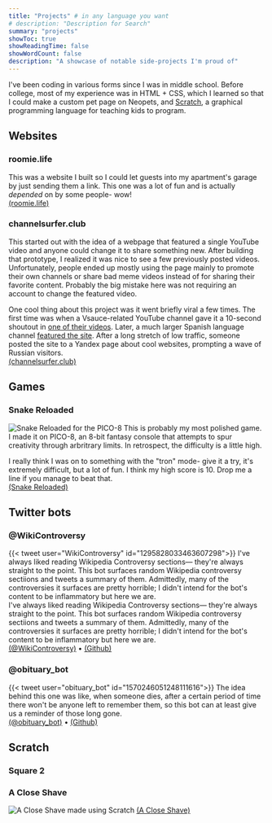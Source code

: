 ```yaml
---
title: "Projects" # in any language you want
# description: "Description for Search"
summary: "projects"
showToc: true
showReadingTime: false
showWordCount: false
description: "A showcase of notable side-projects I'm proud of"
---
```

I've been coding in various forms since I was in middle school. Before college, most of my experience was in HTML + CSS, which I learned so that I could make a custom pet page on Neopets, and [Scratch](https://scratch.mit.edu/), a graphical programming language for teaching kids to program.

## Websites
### roomie.life
This was a website I built so I could let guests into my apartment's garage by just sending them a link. This one was a lot of fun and is actually *depended* on by some people- wow!  
[(roomie.life)](https://roomie.life/)

### channelsurfer.club
This started out with the idea of a webpage that featured a single YouTube video and anyone could change it to share something new. After building that prototype, I realized it was nice to see a few previously posted videos. Unfortunately, people ended up mostly using the page mainly to promote their own channels or share bad meme videos instead of for sharing their favorite content. Probably the big mistake here was not requiring an account to change the featured video.

One cool thing about this project was it went briefly viral a few times. The first time was when a Vsauce-related YouTube channel gave it a 10-second shoutout in [one of their videos](https://www.youtube.com/watch?v=X2wq-sXtACI&t=68s). Later, a much larger Spanish language channel [featured the site](https://www.youtube.com/watch?v=Sc3TTPohyfc&t=97s). After a long stretch of low traffic, someone posted the site to a Yandex page about cool websites, prompting a wave of Russian visitors.  
[(channelsurfer.club)](http://www.channelsurfer.club/)


## Games
### Snake Reloaded
![Snake Reloaded for the PICO-8](/images/projects/games/snake-reloaded.gif)
This is probably my most polished game. I made it on PICO-8, an 8-bit fantasy console that attempts to spur creativity through arbritrary limits. In retrospect, the difficulty is a little high.

I really think I was on to something with the "tron" mode- give it a try, it's extremely difficult, but a lot of fun. I think my high score is 10. Drop me a line if you manage to beat that.  
[(Snake Reloaded)](https://sunrisemoon.itch.io/snake-reloaded)

## Twitter bots
### @WikiControversy
{{< tweet user="WikiControversy" id="1295828033463607298">}}
I've always liked reading Wikipedia Controversy sections— they're always straight to the point. This bot surfaces random Wikipedia controversy sectiions and tweets a summary of them. Admittedly, many of the controversies it surfaces are pretty horrible; I didn't intend for the bot's content to be inflammatory but here we are.  
I've always liked reading Wikipedia Controversy sections— they're always straight to the point. This bot surfaces random Wikipedia controversy sectiions and tweets a summary of them. Admittedly, many of the controversies it surfaces are pretty horrible; I didn't intend for the bot's content to be inflammatory but here we are.  
[(@WikiControversy)](https://twitter.com/WikiControversy) • [(Github)](https://github.com/benjaminLevinson/wiki-controversy)

### @obituary_bot
{{< tweet user="obituary_bot" id="1570246051248111616">}}
The idea behind this one was like, when someone dies, after a certain period of time there won't be anyone left to remember them, so this bot can at least give us a reminder of those long gone.  
[(@obituary_bot)](https://twitter.com/obituary_bot) • [(Github)](https://github.com/benjaminLevinson/wemissyou)

## Scratch
### Square 2

### A Close Shave
![A Close Shave made using Scratch](/images/projects/games/a-close-shave.gif)
[(A Close Shave)](https://scratch.mit.edu/projects/1275772/)